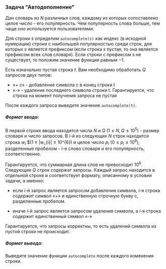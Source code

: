 ### Задача "Автодополнение"

Дан словарь из $N$ различных слов, каждому из которых сопоставлено целое число - его популярность. Чем популярность слова больше, тем чаще оно используется пользователями.

Для строки $s$ определим `autocomplete(s)` как индекс (в исходной нумерации) строки с наибольшей популярностью среди строк, для которых $s$ является префиксом 
(если строка $s$ пустая, то она является префиксом всех слов словаря). Если строки с префиксом $s$ не существует, то положим значение функции равным $-1$.


Есть изначально пустая строка $t$. Вам необходимо обработать $Q$ запросов двух типов:

-  «+ с» - добавление символа c в конец строки t
- «-» - удаление последнего символа строки t. Гарантируется, что строка на момент получения запроса не пустая


После каждого запроса выведите значение `autocomplete(t)`.


##### Формат ввода:

В первой строке ввода находятся числа $N$ и $Q$ $(1 \leq N, Q \leq 10^{5})$ - размер словаря и число запросов. В $і$-й из следующих $N$ строк находится строка 
$w_{i}$ $(1 ≤ |w_{i}| ≤ 10^{6}) и целое число $p_{i}$ $(0 \leq p_{i} \leq 10^{9})$, разделенные пробелом - $і$-е слово словаря и его популярность, соответственно.


Гарантируется, что суммарная длина слов не превосходит $10^{6}$. Следующие $Q$ строк содержат запросы. Каждый запрос находится в отдельной строке 
и соответствует формату, описанному в условии задачи, а именно:

- если $і$-й запрос является запросом добавления символа, $і$-я строка содержит символ «+» и единственную строчную букву с, разделенные пробелом.

- иначе $і$-й запрос является запросом удаления символа, а $і$-я строка содержит единственный символ «-»

Гарантируется, что запросы корректны, то есть удалений символа из пустой строки не происходит.


##### Формат вывода:
Выведите значение функции `autocomplete` после каждого изменения строки.

